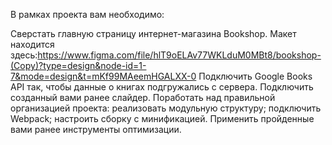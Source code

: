 В рамках проекта вам необходимо:

Сверстать главную страницу интернет-магазина Bookshop. Макет находится здесь:https://www.figma.com/file/hlT9oELAv77WKLduM0MBt8/bookshop-(Copy)?type=design&node-id=1-7&mode=design&t=mKf99MAeemHGALXX-0
Подключить Google Books API так, чтобы данные о книгах подгружались с сервера.
Подключить созданный вами ранее слайдер.
Поработать над правильной организацией проекта:
реализовать модульную структуру;
подключить Webpack;
настроить сборку с минификацией.
Применить пройденные вами ранее инструменты оптимизации.
